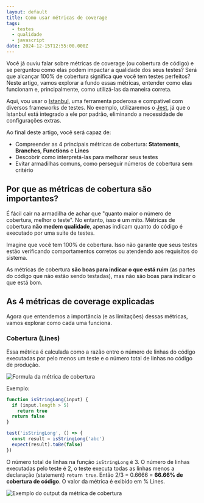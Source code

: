 ```yaml
---
layout: default
title: Como usar métricas de coverage
tags:
  - testes
  - qualidade
  - javascript
date: 2024-12-15T12:55:00.000Z
---
```

Você já ouviu falar sobre métricas de coverage (ou cobertura de código) e se perguntou como elas podem impactar a qualidade dos seus testes? Será que alcançar 100% de cobertura significa que você tem testes perfeitos? Neste artigo, vamos explorar a fundo essas métricas, entender como elas funcionam e, principalmente, como utilizá-las da maneira correta.

Aqui, vou usar o [Istanbul](https://istanbul.js.org/), uma ferramenta poderosa e compatível com diversos frameworks de testes. No exemplo, utilizaremos o [Jest](https://jestjs.io/), já que o Istanbul está integrado a ele por padrão, eliminando a necessidade de configurações extras.

Ao final deste artigo, você será capaz de:

* Compreender as 4 principais métricas de cobertura: **Statements**, **Branches**, **Functions** e **Lines**
* Descobrir como interpretá-las para melhorar seus testes
* Evitar armadilhas comuns, como perseguir números de cobertura sem critério

## Por que as métricas de cobertura são importantes?

É fácil cair na armadilha de achar que "quanto maior o número de cobertura, melhor o teste". No entanto, isso é um mito. Métricas de cobertura **não medem qualidade**, apenas indicam quanto do código é executado por uma suite de testes.

Imagine que você tem 100% de cobertura. Isso não garante que seus testes estão verificando comportamentos corretos ou atendendo aos requisitos do sistema.

As métricas de cobertura **são boas para indicar o que está ruim** (as partes do código que não estão sendo testadas), mas não são boas para indicar o que está bom.

## As 4 métricas de coverage explicadas

Agora que entendemos a importância (e as limitações) dessas métricas, vamos explorar como cada uma funciona.

### Cobertura (Lines)

Essa métrica é calculada como a razão entre o número de linhas do código executadas por pelo menos um teste e o número total de linhas no código de produção.

![Formula da métrica de cobertura](/img/lines.png)

Exemplo:

```javascript
function isStringLong(input) {
  if (input.length > 5)
    return true
  return false
}

test('isStringLong', () => {
  const result = isStringLong('abc')
  expect(result).toBe(false)
})
```

O número total de linhas na função `isStringLong` é 3. O número de linhas executadas pelo teste é 2, o teste executa todas as linhas menos a declaração (statement) `return true`. Então 2/3 = 0.6666 = **66.66% de cobertura de código**. O valor da métrica é exibido em % Lines.

![Exemplo do output da métrica de cobertura](/img/lines-example.png)
